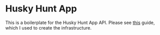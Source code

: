 # Husky Hunt App

This is a boilerplate for the Husky Hunt App API. Please see [this](https://mherman.org/blog/developing-a-restful-api-with-node-and-typescript/) guide, which I used to create the infrastructure.
